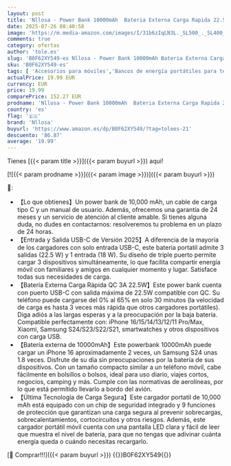```yaml
---
layout: post
title: 'Nllosa - Power Bank 10000mAh  Bateria Externa Carga Rapida 22.5W  3A Bateria Portatil 3 Puertos USB C Input & Output Cargador Portatil Movil Powerbank para iPhone 16 15 14 13 12 11  Samsung  Xiaomi  Android'
date: 2025-07-26 08:40:58
image: 'https://m.media-amazon.com/images/I/31b6zIqLN3L._SL500_._SL400_.jpg'
comments: true
category: ofertas
author: 'tole.es'
slug: 'B0F62XY549-es Nllosa - Power Bank 10000mAh Bateria Externa Carga Rapida...'
sku: 'B0F62XY549-es'
tags: [ 'Accesorios para móviles','Bancos de energía portátiles para teléfonos móviles','Cargadores para móviles','Comunicación móvil y accesorios','Electrónica','android','nllosa','🇪🇸', ]
actualPrice: 19.99 EUR
currency: EUR
price: 19.99
comparePrice: 152.27 EUR
prodname: 'Nllosa - Power Bank 10000mAh  Bateria Externa Carga Rapida 22.5W  3A Bateria Portatil 3 Puertos USB C Input & Output Cargador Portatil Movil Powerbank para iPhone 16 15 14 13 12 11  Samsung  Xiaomi  Android'
country: 'es'
flag: '🇪🇸'
brand: 'Nllosa'
buyurl: 'https://www.amazon.es/dp/B0F62XY549/?tag=tolees-21'
descuento: '86.87'
average: '19.99'
---
```


Tienes [{{< param title >}}]({{< param buyurl >}}) aqui!

[![{{< param prodname >}}]({{< param image >}})]({{< param buyurl >}})

🔎:

- 【Lo que obtienes】Un power bank de 10,000 mAh, un cable de carga tipo C y un manual de usuario. Además, ofrecemos una garantía de 24 meses y un servicio de atención al cliente amable. Si tienes alguna duda, no dudes en contactarnos: resolveremos tu problema en un plazo de 24 horas.
- 【Entrada y Salida USB-C de Versión 2025】A diferencia de la mayoría de los cargadores con solo entrada USB-C, este bateria portatil admite 3 salidas (22.5 W) y 1 entrada (18 W). Su diseño de triple puerto permite cargar 3 dispositivos simultáneamente, lo que facilita compartir energía móvil con familiares y amigos en cualquier momento y lugar. Satisface todas sus necesidades de carga.
- 【Batería Externa Carga Rápida QC 3A 22.5W】Este power bank cuenta con puerto USB-C con salida máxima de 22.5W compatible con QC. Su teléfono puede cargarse del 0% al 65% en solo 30 minutos (la velocidad de carga es hasta 3 veces más rápida que otros cargadores portátiles). Diga adiós a las largas esperas y a la preocupación por la baja batería. Compatible perfectamente con: iPhone 16/15/14/13/12/11 Pro/Max, Xiaomi, Samsung S24/S23/S22/S21, smartwatches y otros dispositivos con carga USB.
- 【Batería externa de 10000mAh】Este powerbank 10000mAh puede cargar un iPhone 16 aproximadamente 2 veces, un Samsung S24 unas 1.8 veces. Disfrute de su día sin preocupaciones por la batería de sus dispositivos. Con un tamaño compacto similar a un teléfono móvil, cabe fácilmente en bolsillos o bolsos, ideal para uso diario, viajes cortos, negocios, camping y más. Cumple con las normativas de aerolíneas, por lo que está permitido llevarlo a bordo del avión.
- 【Última Tecnología de Carga Segura】Este cargador portatil de 10,000 mAh está equipado con un chip de seguridad integrado y 9 funciones de protección que garantizan una carga segura al prevenir sobrecargas, sobrecalentamientos, cortocircuitos y otros riesgos. Además, este cargador portátil móvil cuenta con una pantalla LED clara y fácil de leer que muestra el nivel de batería, para que no tengas que adivinar cuánta energía queda o cuándo necesitas recargarlo.

[🛒 Comprar!!!]({{< param buyurl >}})
{{<world>}}B0F62XY549{{</world>}}
